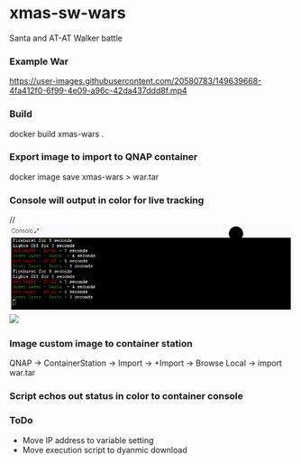 # xmas-sw-wars
Santa and AT-AT Walker battle




### Example War


https://user-images.githubusercontent.com/20580783/149639668-4fa412f0-6f99-4e09-a96c-42da437ddd8f.mp4



### Build

docker build xmas-wars .


### Export image to import to QNAP container

docker image save xmas-wars > war.tar

### Console will output in color for live tracking
//![](https://github.com/rz93594/xmas-sw-wars/blob/main/imgs/console.png?raw=true)
![](xmas-sw-wars/blob/main/imgs/console.png?raw=true)


### Image custom image to container station

QNAP -> ContainerStation -> Import -> +Import -> Browse Local -> import war.tar

### Script echos out status in color to container console

### ToDo

- Move IP address to variable setting
- Move execution script to dyanmic download
